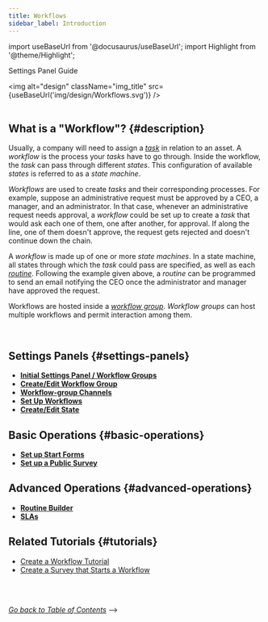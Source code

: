 ```yaml
---
title: Workflows
sidebar_label: Introduction
---
```

import useBaseUrl from '@docusaurus/useBaseUrl'; 
import Highlight from '@theme/Highlight';

<span className="hero__subtitle">Settings Panel Guide</span>


<img alt="design" className="img_title" src={useBaseUrl('img/design/Workflows.svg')} />
<br/>
<br/>

<div className="alert alert--primary">

## What is a "Workflow"? {#description}

Usually, a company will need to assign a [_task_](/docs/documentation/client/basic_concepts#tasks) in relation to an asset. A _workflow_ is the process your _tasks_ have to go through. Inside the workflow, the _task_ can pass through different _states_. This configuration of available _states_ is referred to as a _state machine_. 

_Workflows_ are used to create _tasks_ and their corresponding processes. For example, suppose an administrative request must be approved by a CEO, a manager, and an administrator. In that case, whenever an administrative request needs approval, a _workflow_ could be set up to create a _task_ that would ask each one of them, one after another, for approval. If along the line, one of them doesn't approve, the request gets rejected and doesn't continue down the chain.

A _workflow_ is made up of one or more _state machines_. In a state machine, all states through which the _task_ could pass are specified, as well as each [_routine_](/docs/documentation/automation/admin_routine). Following the example given above, a _routine_ can be programmed to send an email notifying the CEO once the administrator and manager have approved the request.

Workflows are hosted inside a [_workflow group_](/docs/documentation/client/groups#workflow-groups). _Workflow groups_ can host multiple workflows and permit interaction among them.

</div>
<br/>

## Settings Panels {#settings-panels}
- [**Initial Settings Panel / Workflow Groups**](/docs/documentation/admin/workflows/settings_panels/workflowgroups-initial)
- [**Create/Edit Workflow Group**](/docs/documentation/admin/workflows/settings_panels/workflowgroup-create-edit)
- [**Workflow-group Channels**](/docs/documentation/admin/workflows/settings_panels/workflowgroup_channels)
- [**Set Up Workflows**](/docs/documentation/admin/workflows/settings_panels/workflows-setup)
- [**Create/Edit State**](/docs/documentation/admin/workflows/settings_panels/create_edit_state)


## Basic Operations {#basic-operations}
<!-- - Create a workflow -->
- [**Set up Start Forms**](/docs/documentation/admin/workflows/admin_workflow_required_survey)
- [**Set up a Public Survey**](/docs/documentation/admin/workflows/admin_workflow_public_survey)

## Advanced Operations {#advanced-operations}
- [**Routine Builder**](/docs/documentation/automation/admin_routine)
- [**SLAs**](/docs/documentation/automation/sla)



## Related Tutorials {#tutorials}
- [Create a Workflow Tutorial](/docs/tutorials/basic/create_state_machines)
- [Create a Survey that Starts a Workflow](/docs/tutorials/intermediate/create_survey_sm)









<br/>
<br/>

_[Go back to Table of Contents](#table-of-contents)_ -->